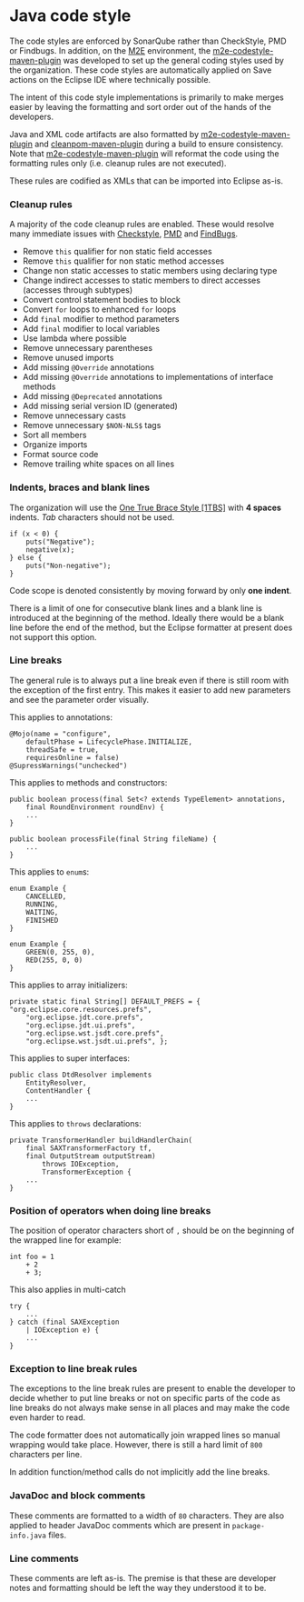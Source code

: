 Java code style
===============

The code styles are  enforced by SonarQube rather than CheckStyle, PMD or Findbugs.  In addition, on the [M2E][4] environment, the [m2e-codestyle-maven-plugin][5] was developed to set up the general coding styles used by the organization.  These code styles are automatically applied on Save actions on the Eclipse IDE where technically possible.

The intent of this code style implementations is primarily to make merges
easier by leaving the formatting and sort order out of the hands of the
developers.

Java and XML code artifacts are also formatted by [m2e-codestyle-maven-plugin][5] and [cleanpom-maven-plugin][6] during a build to ensure consistency.  Note that [m2e-codestyle-maven-plugin][5] will  reformat the code using the formatting rules only (i.e. cleanup rules are not executed).

These rules are codified as XMLs that can be imported into Eclipse as-is.

### Cleanup rules

A majority of the code cleanup rules are enabled.  These would resolve
many immediate issues with [Checkstyle][1], [PMD][2] and [FindBugs][3].

* Remove `this` qualifier for non static field accesses
* Remove `this` qualifier for non static method accesses
* Change non static accesses to static members using declaring type
* Change indirect accesses to static members to direct accesses (accesses through subtypes)
* Convert control statement bodies to block
* Convert `for` loops to enhanced `for` loops
* Add `final` modifier to method parameters
* Add `final` modifier to local variables
* Use lambda where possible
* Remove unnecessary parentheses
* Remove unused imports
* Add missing `@Override` annotations
* Add missing `@Override` annotations to implementations of interface methods
* Add missing `@Deprecated` annotations
* Add missing serial version ID (generated)
* Remove unnecessary casts
* Remove unnecessary `$NON-NLS$` tags
* Sort all members
* Organize imports
* Format source code
* Remove trailing white spaces on all lines

### Indents, braces and blank lines

The organization will use the [One True Brace Style [1TBS]][7] with
**4 spaces** indents.  *Tab* characters should not be used.

    if (x < 0) {
        puts("Negative");
        negative(x);
    } else {
        puts("Non-negative");
    }

Code scope is denoted consistently by moving forward by only
**one indent**.

There is a limit of one for consecutive blank lines and a blank line is
introduced at the beginning of the method.  Ideally there would be a blank
line before the end of the method, but the Eclipse formatter at present
does not support this option.

### Line breaks

The general rule is to always put a line break even if there is still room
with the exception of the first entry.  This makes it easier to add new
parameters and see the parameter order visually.

This applies to annotations:

    @Mojo(name = "configure",
        defaultPhase = LifecyclePhase.INITIALIZE,
        threadSafe = true,
        requiresOnline = false)
    @SupressWarnings("unchecked")

This applies to methods and constructors:

    public boolean process(final Set<? extends TypeElement> annotations,
        final RoundEnvironment roundEnv) {
        ...
    }

    public boolean processFile(final String fileName) {
        ...
    }

This applies to `enum`s:

    enum Example {
        CANCELLED,
        RUNNING,
        WAITING,
        FINISHED
    }

    enum Example {
        GREEN(0, 255, 0),
        RED(255, 0, 0)
    }

This applies to array initializers:

    private static final String[] DEFAULT_PREFS = { "org.eclipse.core.resources.prefs",
        "org.eclipse.jdt.core.prefs",
        "org.eclipse.jdt.ui.prefs",
        "org.eclipse.wst.jsdt.core.prefs",
        "org.eclipse.wst.jsdt.ui.prefs", };

This applies to super interfaces:

    public class DtdResolver implements
        EntityResolver,
        ContentHandler {
        ...
    }

This applies to `throws` declarations:

    private TransformerHandler buildHandlerChain(
        final SAXTransformerFactory tf,
        final OutputStream outputStream)
            throws IOException,
            TransformerException {
        ...
    }

### Position of operators when doing line breaks

The position of operator characters short of `,` should be on the beginning
of the wrapped line for example:

    int foo = 1
        + 2
        + 3;

This also applies in multi-catch

    try {
        ...
    } catch (final SAXException
        | IOException e) {
        ...
    }

### Exception to line break rules

The exceptions to the line break rules are present to enable the developer
to decide whether to put line breaks or not on specific parts of the code
as line breaks do not always make sense in all places and may make the
code even harder to read.

The code formatter does not automatically join wrapped lines so manual
wrapping would take place.  However, there is still a hard limit of
`800` characters per line.

In addition function/method calls do not implicitly add the line breaks.

### JavaDoc and block comments

These comments are formatted to a width of `80` characters.  They are
also applied to header JavaDoc comments which are present in
`package-info.java` files.

### Line comments

These comments are left as-is.  The premise is that these are developer
notes and formatting should be left the way they understood it to be.

[1]: ./checkstyle.html
[2]: ./pmd.html
[3]: ./findbugs.html
[4]: http://eclipse.org/m2e/
[5]: http://site.trajano.net/m2e-codestyle-maven-plugin/
[6]: http://site.trajano.net/cleanpom-maven-plugin/
[7]: http://en.wikipedia.org/wiki/Indent_style#Variant:_1TBS

